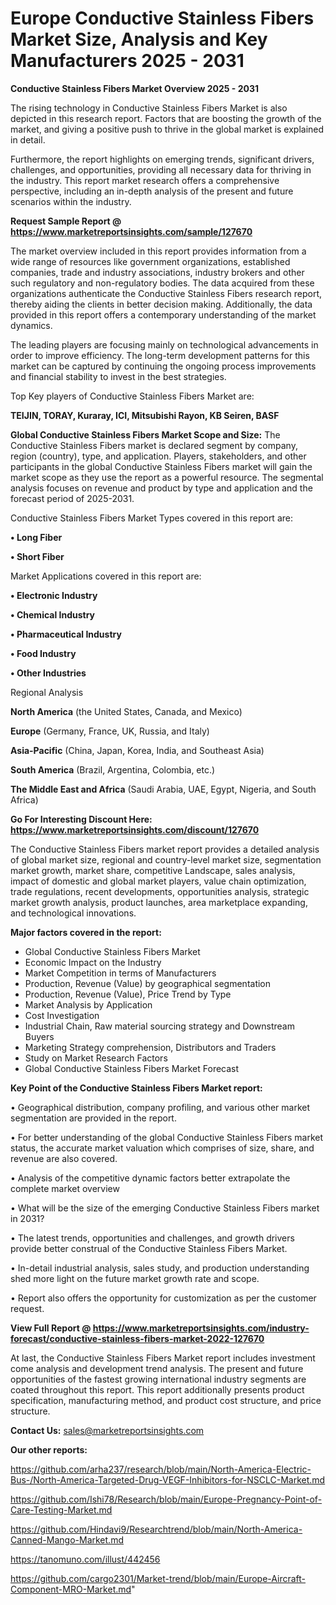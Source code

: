 # Europe Conductive Stainless Fibers Market Size, Analysis and Key Manufacturers 2025 - 2031

<Strong> Conductive Stainless Fibers Market Overview 2025 - 2031</strong>

The rising technology in Conductive Stainless Fibers Market is also depicted in this research report. Factors that are boosting the growth of the market, and giving a positive push to thrive in the global market is explained in detail.

Furthermore, the report highlights on emerging trends, significant drivers, challenges, and opportunities, providing all necessary data for thriving in the industry. This report market research offers a comprehensive perspective, including an in-depth analysis of the present and future scenarios within the industry.

<strong>Request Sample Report @ <a href=https://www.marketreportsinsights.com/sample/127670>https://www.marketreportsinsights.com/sample/127670</a></strong>

The market overview included in this report provides information from a wide range of resources like government organizations, established companies, trade and industry associations, industry brokers and other such regulatory and non-regulatory bodies. The data acquired from these organizations authenticate the Conductive Stainless Fibers research report, thereby aiding the clients in better decision making. Additionally, the data provided in this report offers a contemporary understanding of the market dynamics.

The leading players are focusing mainly on technological advancements in order to improve efficiency. The long-term development patterns for this market can be captured by continuing the ongoing process improvements and financial stability to invest in the best strategies.

Top Key players of Conductive Stainless Fibers Market are:

<strong>TEIJIN, TORAY, Kuraray, ICI, Mitsubishi Rayon, KB Seiren, BASF</strong>

<strong><b>Global Conductive Stainless Fibers Market Scope and Size:</b></strong>
The Conductive Stainless Fibers market is declared segment by company, region (country), type, and application. Players, stakeholders, and other participants in the global Conductive Stainless Fibers market will gain the market scope as they use the report as a powerful resource. The segmental analysis focuses on revenue and product by type and application and the forecast period of 2025-2031.

Conductive Stainless Fibers Market Types covered in this report are:

<strong>• Long Fiber

• Short Fiber</strong>

Market Applications covered in this report are:

<strong>• Electronic Industry

• Chemical Industry

• Pharmaceutical Industry

• Food Industry

• Other Industries</strong> 

Regional Analysis

<strong>North America</strong> (the United States, Canada, and Mexico)

<strong>Europe</strong> (Germany, France, UK, Russia, and Italy)

<strong>Asia-Pacific</strong> (China, Japan, Korea, India, and Southeast Asia)

<strong>South America</strong> (Brazil, Argentina, Colombia, etc.)

<strong>The Middle East and Africa</strong> (Saudi Arabia, UAE, Egypt, Nigeria, and South Africa)

<strong>Go For Interesting Discount Here: <a href=https://www.marketreportsinsights.com/discount/127670>https://www.marketreportsinsights.com/discount/127670</a></strong>

The Conductive Stainless Fibers market report provides a detailed analysis of global market size, regional and country-level market size, segmentation market growth, market share, competitive Landscape, sales analysis, impact of domestic and global market players, value chain optimization, trade regulations, recent developments, opportunities analysis, strategic market growth analysis, product launches, area marketplace expanding, and technological innovations.

<strong><b>Major factors covered in the report:</b></strong>
<ul>
  <li>Global Conductive Stainless Fibers Market </li>
  <li>Economic Impact on the Industry</li>
  <li>Market Competition in terms of Manufacturers</li>
  <li>Production, Revenue (Value) by geographical segmentation</li>
  <li>Production, Revenue (Value), Price Trend by Type</li>
  <li>Market Analysis by Application</li>
  <li>Cost Investigation</li>
  <li>Industrial Chain, Raw material sourcing strategy and Downstream Buyers</li>
  <li>Marketing Strategy comprehension, Distributors and Traders</li>
  <li>Study on Market Research Factors</li>
  <li>Global Conductive Stainless Fibers Market Forecast</li>
</ul>

<strong><b>Key Point of the Conductive Stainless Fibers Market report:</b></strong>

• Geographical distribution, company profiling, and various other market segmentation are provided in the report.

• For better understanding of the global Conductive Stainless Fibers market status, the accurate market valuation which comprises of size, share, and revenue are also covered.

• Analysis of the competitive dynamic factors better extrapolate the complete market overview

• What will be the size of the emerging Conductive Stainless Fibers market in 2031?

• The latest trends, opportunities and challenges, and growth drivers provide better construal of the Conductive Stainless Fibers Market.

• In-detail industrial analysis, sales study, and production understanding shed more light on the future market growth rate and scope.

• Report also offers the opportunity for customization as per the customer request.

<strong><b>View Full Report @ <a href=https://www.marketreportsinsights.com/industry-forecast/conductive-stainless-fibers-market-2022-127670>https://www.marketreportsinsights.com/industry-forecast/conductive-stainless-fibers-market-2022-127670</a></b></strong>


At last, the Conductive Stainless Fibers Market report includes investment come analysis and development trend analysis. The present and future opportunities of the fastest growing international industry segments are coated throughout this report. This report additionally presents product specification, manufacturing method, and product cost structure, and price structure.

<strong>Contact Us:</strong>
sales@marketreportsinsights.com

<strong>Our other reports:</strong>

<a href=https://github.com/arha237/research/blob/main/North-America-Electric-Bus-/North-America-Targeted-Drug-VEGF-Inhibitors-for-NSCLC-Market.md>https://github.com/arha237/research/blob/main/North-America-Electric-Bus-/North-America-Targeted-Drug-VEGF-Inhibitors-for-NSCLC-Market.md</a>

<a href=https://github.com/Ishi78/Research/blob/main/Europe-Pregnancy-Point-of-Care-Testing-Market.md>https://github.com/Ishi78/Research/blob/main/Europe-Pregnancy-Point-of-Care-Testing-Market.md</a>

<a href=https://github.com/Hindavi9/Researchtrend/blob/main/North-America-Canned-Mango-Market.md>https://github.com/Hindavi9/Researchtrend/blob/main/North-America-Canned-Mango-Market.md</a>

<a href=https://tanomuno.com/illust/442456>https://tanomuno.com/illust/442456</a>

<a href=https://github.com/cargo2301/Market-trend/blob/main/Europe-Aircraft-Component-MRO-Market.md>https://github.com/cargo2301/Market-trend/blob/main/Europe-Aircraft-Component-MRO-Market.md</a>"
